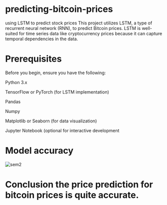 # predicting-bitcoin-prices
using LSTM to predict stock prices
This project utilizes LSTM, a type of recurrent neural network (RNN), to predict Bitcoin prices. LSTM is well-suited for time series data like cryptocurrency prices because it can capture temporal dependencies in the data.
# Prerequisites
Before you begin, ensure you have the following:

Python 3.x

TensorFlow or PyTorch (for LSTM implementation)

Pandas

Numpy

Matplotlib or Seaborn (for data visualization)

Jupyter Notebook (optional for interactive development

# Model accuracy 
![sem2](https://github.com/abayomi-hayes/predicting-bitcoin-prices/assets/119630129/b44d5650-6c9a-4082-86a0-619d53f92652)






# Conclusion the price prediction for bitcoin prices is quite accurate.

